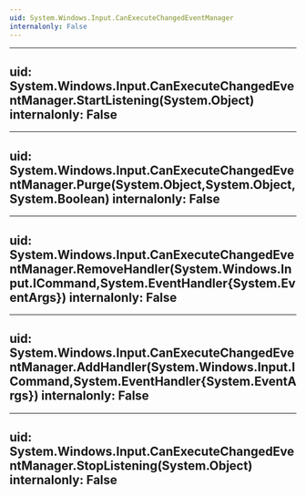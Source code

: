 ```yaml
---
uid: System.Windows.Input.CanExecuteChangedEventManager
internalonly: False
---
```


---
uid: System.Windows.Input.CanExecuteChangedEventManager.StartListening(System.Object)
internalonly: False
---

---
uid: System.Windows.Input.CanExecuteChangedEventManager.Purge(System.Object,System.Object,System.Boolean)
internalonly: False
---

---
uid: System.Windows.Input.CanExecuteChangedEventManager.RemoveHandler(System.Windows.Input.ICommand,System.EventHandler{System.EventArgs})
internalonly: False
---

---
uid: System.Windows.Input.CanExecuteChangedEventManager.AddHandler(System.Windows.Input.ICommand,System.EventHandler{System.EventArgs})
internalonly: False
---

---
uid: System.Windows.Input.CanExecuteChangedEventManager.StopListening(System.Object)
internalonly: False
---
